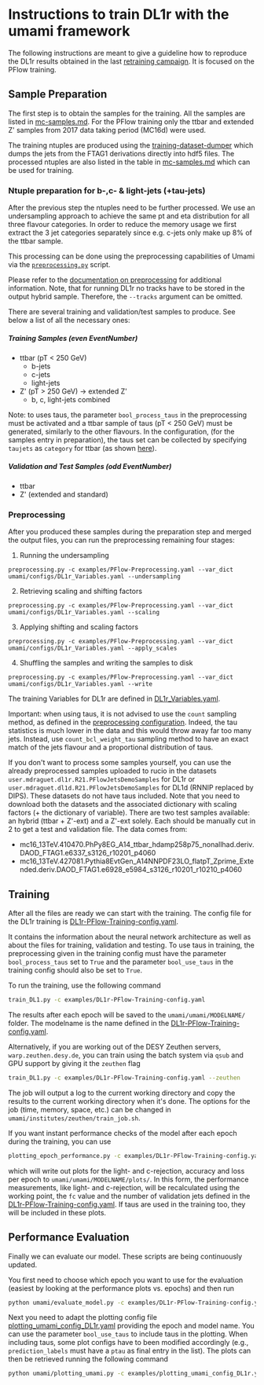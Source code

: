 # Instructions to train DL1r with the umami framework

The following instructions are meant to give a guideline how to reproduce the DL1r results obtained in the last [retraining campaign](http://atlas.web.cern.ch/Atlas/GROUPS/PHYSICS/PLOTS/FTAG-2019-005/). It is focused on the PFlow training.


## Sample Preparation

The first step is to obtain the samples for the training. All the samples are listed in [mc-samples.md](mc-samples.md). For the PFlow training only the ttbar and extended Z' samples from 2017 data taking period (MC16d) were used.

The training ntuples are produced using the [training-dataset-dumper](https://gitlab.cern.ch/atlas-flavor-tagging-tools/training-dataset-dumper) which dumps the jets from the FTAG1 derivations directly into hdf5 files. The processed ntuples are also listed in the table in [mc-samples.md](mc-samples.md) which can be used for training.

### Ntuple preparation for b-,c- & light-jets (+tau-jets)

After the previous step the ntuples need to be further processed. We use an undersampling approach to achieve the same pt and eta distribution for all three flavour categories.
In order to reduce the memory usage we first extract the 3 jet categories separately since e.g. c-jets only make up 8% of the ttbar sample.

This processing can be done using the preprocessing capabilities of Umami via the [`preprocessing.py`](https://gitlab.cern.ch/atlas-flavor-tagging-tools/algorithms/umami/-/blob/master/umami/preprocessing.py) script.

Please refer to the [documentation on preprocessing](preprocessing.md) for additional information.
Note, that for running DL1r no tracks have to be stored in the output hybrid sample. Therefore, the `--tracks` argument can be omitted.

There are several training and validation/test samples to produce. See below a list of all the necessary ones:

##### Training Samples (even EventNumber)

* ttbar (pT < 250 GeV)
    * b-jets
    * c-jets
    * light-jets
* Z' (pT > 250 GeV) -> extended Z'
    * b, c, light-jets combined

Note: to uses taus, the parameter `bool_process_taus` in the preprocessing must be activated and a ttbar sample of taus (pT < 250 GeV) must be generated, similarly to the other flavours. In the configuration, (for the samples entry in preparation), the taus set can be collected by specifying `taujets` as `category` for ttbar (as shown [here](https://gitlab.cern.ch/atlas-flavor-tagging-tools/algorithms/umami/-/blob/taus/examples/PFlow-Preprocessing.yaml#L59-69)).

##### Validation and Test Samples (odd EventNumber)

* ttbar
* Z' (extended and standard)

### Preprocessing

After you produced these samples during the preparation step and merged the output files, you can run the
preprocessing remaining four stages:


1. Running the undersampling
```
preprocessing.py -c examples/PFlow-Preprocessing.yaml --var_dict umami/configs/DL1r_Variables.yaml --undersampling
```

2. Retrieving scaling and shifting factors

```
preprocessing.py -c examples/PFlow-Preprocessing.yaml --var_dict umami/configs/DL1r_Variables.yaml --scaling
```

3. Applying shifting and scaling factors

```
preprocessing.py -c examples/PFlow-Preprocessing.yaml --var_dict umami/configs/DL1r_Variables.yaml --apply_scales
```

4. Shuffling the samples and writing the samples to disk

```
preprocessing.py -c examples/PFlow-Preprocessing.yaml --var_dict umami/configs/DL1r_Variables.yaml --write
```

The training Variables for DL1r are defined in [DL1r_Variables.yaml](https://gitlab.cern.ch/atlas-flavor-tagging-tools/algorithms/umami/-/blob/master/umami/configs/DL1r_Variables.yaml).

Important: when using taus, it is not advised to use the `count` sampling method, as defined in the [preprocessing configuration](https://gitlab.cern.ch/atlas-flavor-tagging-tools/algorithms/umami/-/blob/taus/examples/PFlow-Preprocessing.yaml#L127-130). Indeed, the tau statistics is much lower in the data and this would throw away far too many jets. Instead, use `count_bcl_weight_tau` sampling method to have an exact match of the jets flavour and a proportional distribution of taus. 

If you don't want to process some samples yourself, you can use the already preprocessed samples uploaded to rucio in the datasets `user.mdraguet.dl1r.R21.PFlowJetsDemoSamples` for DL1r or `user.mdraguet.dl1d.R21.PFlowJetsDemoSamples` for DL1d (RNNIP replaced by DIPS). These datasets do not have taus included. Note that you need to download both the datasets and the associated dictionary with scaling factors (+ the dictionary of variable). There are two test samples available: an hybrid (ttbar + Z'-ext) and a Z'-ext solely. Each should be manually cut in 2 to get a test and validation file. The data comes from:
- mc16_13TeV.410470.PhPy8EG_A14_ttbar_hdamp258p75_nonallhad.deriv.DAOD_FTAG1.e6337_s3126_r10201_p4060
- mc16_13TeV.427081.Pythia8EvtGen_A14NNPDF23LO_flatpT_Zprime_Extended.deriv.DAOD_FTAG1.e6928_e5984_s3126_r10201_r10210_p4060



## Training

After all the files are ready we can start with the training. The config file for the DL1r training is [DL1r-PFlow-Training-config.yaml](https://gitlab.cern.ch/atlas-flavor-tagging-tools/algorithms/umami/-/blob/master/examples/DL1r-PFlow-Training-config.yaml).

It contains the information about the neural network architecture as well as about the files for training, validation and testing. To use taus in training, the preprocessing given in the training config must have the parameter `bool_process_taus` set to `True` and the parameter `bool_use_taus` in the training config should also be set to `True`. 

To run the training, use the following command

```bash
train_DL1.py -c examples/DL1r-PFlow-Training-config.yaml
```

The results after each epoch will be saved to the `umami/umami/MODELNAME/` folder. The modelname is the name defined in the [DL1r-PFlow-Training-config.yaml](https://gitlab.cern.ch/atlas-flavor-tagging-tools/algorithms/umami/-/blob/master/examples/DL1r-PFlow-Training-config.yaml). 

Alternatively, if you are working out of the DESY Zeuthen servers, `warp.zeuthen.desy.de`, you can train using the batch system via `qsub` and GPU support by giving it the `zeuthen` flag

```bash
train_DL1.py -c examples/DL1r-PFlow-Training-config.yaml --zeuthen
```

The job will output a log to the current working directory and copy the results to the current working directory when it's done. The options for the job (time, memory, space, etc.) can be changed in `umami/institutes/zeuthen/train_job.sh`.

If you want instant performance checks of the model after each epoch during the training, you can use

```bash
plotting_epoch_performance.py -c examples/DL1r-PFlow-Training-config.yaml --dl1
```

which will write out plots for the light- and c-rejection, accuracy and loss per epoch to `umami/umami/MODELNAME/plots/`. In this form, the performance measurements, like light- and c-rejection, will be recalculated using the working point, the `fc` value and the number of validation jets defined in the [DL1r-PFlow-Training-config.yaml](https://gitlab.cern.ch/atlas-flavor-tagging-tools/algorithms/umami/-/blob/master/examples/DL1r-PFlow-Training-config.yaml). If taus are used in the training too, they will be included in these plots. 

## Performance Evaluation

Finally we can evaluate our model. These scripts are being continuously updated.

You first need to choose which epoch you want to use for the evaluation (easiest by looking at the performance plots vs. epochs) and then run

```bash
python umami/evaluate_model.py -c examples/DL1r-PFlow-Training-config.yaml -e 230 --dl1
```

Next you need to adapt the plotting config file [plotting_umami_config_DL1r.yaml](https://gitlab.cern.ch/atlas-flavor-tagging-tools/algorithms/umami/-/blob/master/examples/plotting_umami_config_DL1r.yaml) providing the epoch and model name. You can use the parameter `bool_use_taus` to include taus in the plotting. When including taus, some plot configs have to been modified accordingly (e.g., `prediction_labels` must have a `ptau` as final entry in the list). The plots can then be retrieved running the following command

```bash
python umami/plotting_umami.py -c examples/plotting_umami_config_DL1r.yaml
```

